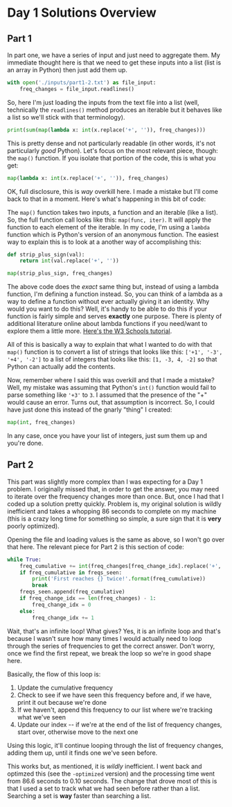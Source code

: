 # Day 1 Solutions Overview

## Part 1

In part one, we have a series of input and just need to aggregate them. My immediate thought here is that we need to get these inputs into a list (list is an array in Python) then just add them up.

```python
with open('./inputs/part1-2.txt') as file_input:
    freq_changes = file_input.readlines()
```

So, here I'm just loading the inputs from the text file into a list (well, technically the `readlines()` method produces an iterable but it behaves like a list so we'll stick with that terminology).

```python
print(sum(map(lambda x: int(x.replace('+', '')), freq_changes)))
```

This is pretty dense and not particularly readable (in other words, it's not particularly _good_ Python). Let's focus on the most relevant piece, though: the `map()` function. If you isolate that portion of the code, this is what you get:

```python
map(lambda x: int(x.replace('+', '')), freq_changes)
```

OK, full disclosure, this is _way_ overkill here. I made a mistake but I'll come back to that in a moment. Here's what's happening in this bit of code:

The `map()` function takes two inputs, a function and an iterable (like a list). So, the full function call looks like this: `map(func, iter)`. It will apply the function to each element of the iterable. In my code, I'm using a `lambda` function which is Python's version of an anonymous function. The easiest way to explain this is to look at a another way of accomplishing this:

```python
def strip_plus_sign(val):
    return int(val.replace('+', ''))

map(strip_plus_sign, freq_changes)
```

The above code does the _exact_ same thing but, instead of using a lambda function, I'm defining a function instead. So, you can think of a lambda as a way to define a function without ever actually giving it an identity. Why would you want to do this? Well, it's handy to be able to do this if your function is fairly simple and serves __exactly__ one purpose. There is plenty of additional literature online about lambda functions if you need/want to explore them a little more. [Here's the W3 Schools tutorial](https://www.w3schools.com/python/python_lambda.asp).

All of this is basically a way to explain that what I wanted to do with that `map()` function is to convert a list of strings that looks like this: `['+1', '-3', '+4', '-2']` to a list of integers that looks like this: `[1, -3, 4, -2]` so that Python can actually add the contents.

Now, remember where I said this was overkill and that I made a mistake? Well, my mistake was assuming that Python's `int()` function would fail to parse something like `'+3'` to `3`. I assumed that the presence of the "+" would cause an error. Turns out, that assumption is incorrect. So, I could have just done this instead of the gnarly "thing" I created:

```python
map(int, freq_changes)
```

In any case, once you have your list of integers, just sum them up and you're done.

## Part 2

This part was slightly more complex than I was expecting for a Day 1 problem. I originally missed that, in order to get the answer, you may need to iterate over the frequency changes more than once. But, once I had that I coded up a solution pretty quickly. Problem is, my original solution is wildly inefficient and takes a whopping 86 seconds to complete on my machine (this is a crazy long time for something so simple, a sure sign that it is **very** poorly optimized).

Opening the file and loading values is the same as above, so I won't go over that here. The relevant piece for Part 2 is this section of code:

```python
while True:
    freq_cumulative += int(freq_changes[freq_change_idx].replace('+', ''))
    if freq_cumulative in freqs_seen:
        print('First reaches {} twice!'.format(freq_cumulative))
        break
    freqs_seen.append(freq_cumulative)
    if freq_change_idx == len(freq_changes) - 1:
        freq_change_idx = 0
    else:
        freq_change_idx += 1
```

Wait, that's an infinite loop! What gives? Yes, it is an infinite loop and that's because I wasn't sure how many times I would actually need to loop through the series of frequencies to get the correct answer. Don't worry, once we find the first repeat, we break the loop so we're in good shape here.

Basically, the flow of this loop is:

1. Update the cumulative frequency
2. Check to see if we have seen this frequency before and, if we have, print it out because we're done
3. If we haven't, append this frequency to our list where we're tracking what we've seen
4. Update our index -- if we're at the end of the list of frequency changes, start over, otherwise move to the next one

Using this logic, it'll continue looping through the list of frequency changes, adding them up, until it finds one we've seen before.

This works but, as mentioned, it is _wildly_ inefficient. I went back and optimzed this (see the `-optimized` version) and the processing time went from 86.6 seconds to 0.10 seconds. The change that drove most of this is that I used a set to track what we had seen before rather than a list. Searching a set is **way** faster than searching a list.